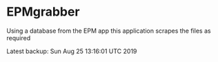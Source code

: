 # EPMgrabber
Using a database from the EPM app this application scrapes the files as required


Latest backup: Sun Aug 25 13:16:01 UTC 2019
